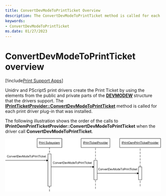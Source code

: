 ```yaml
---
title: ConvertDevModeToPrintTicket Overview
description: The ConvertDevModeToPrintTicket method is called for each print driver plug-in that was installed.
keywords:
- ConvertDevModeToPrintTicket
ms.date: 01/27/2023
---
```


# ConvertDevModeToPrintTicket overview

[!include[Print Support Apps](../includes/print-support-apps.md)]

Unidrv and PScript5 print drivers create the Print Ticket by using the elements from the public and private parts of the [**DEVMODEW**](/windows/win32/api/wingdi/ns-wingdi-devmodew) structure that the drivers support. The [**IPrintTicketProvider::ConvertDevModeToPrintTicket**](/windows-hardware/drivers/ddi/prdrvcom/nf-prdrvcom-iprintticketprovider-convertdevmodetoprintticket) method is called for each print driver plug-in that was installed.

The following illustration shows the order of the calls to **IPrintOemPrintTicketProvider::ConvertDevModeToPrintTicket** when the driver call **ConvertDevModeToPrintTicket**.

![convertdevmodetoprintticket calling sequence.](images/ptpcdm2pt-uml.gif)
